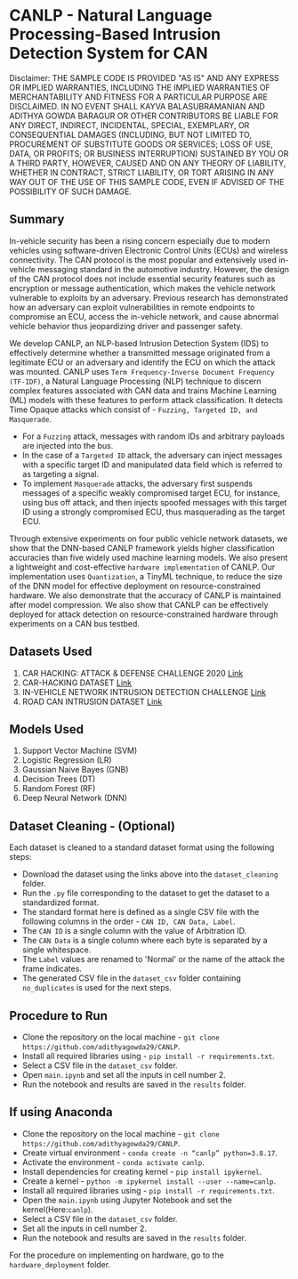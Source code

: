 # CANLP - Natural Language Processing-Based Intrusion Detection System for CAN

Disclaimer: THE SAMPLE CODE IS PROVIDED "AS IS" AND ANY EXPRESS OR IMPLIED WARRANTIES, INCLUDING THE IMPLIED WARRANTIES OF MERCHANTABILITY AND FITNESS FOR A PARTICULAR PURPOSE ARE DISCLAIMED. IN NO EVENT SHALL KAYVA BALASUBRAMANIAN AND ADITHYA GOWDA BARAGUR OR OTHER CONTRIBUTORS BE LIABLE FOR ANY DIRECT, INDIRECT, INCIDENTAL, SPECIAL, EXEMPLARY, OR CONSEQUENTIAL DAMAGES (INCLUDING, BUT NOT LIMITED TO, PROCUREMENT OF SUBSTITUTE GOODS OR SERVICES; LOSS OF USE, DATA, OR PROFITS; OR BUSINESS INTERRUPTION) SUSTAINED BY YOU OR A THIRD PARTY, HOWEVER, CAUSED AND ON ANY THEORY OF LIABILITY, WHETHER IN CONTRACT, STRICT LIABILITY, OR TORT ARISING IN ANY WAY OUT OF THE USE OF THIS SAMPLE CODE, EVEN IF ADVISED OF THE POSSIBILITY OF SUCH DAMAGE.

## Summary
In-vehicle security has been a rising concern especially due to modern vehicles using software-driven Electronic Control Units (ECUs) and wireless connectivity. 
The CAN protocol is the most popular and extensively used in-vehicle messaging standard in the automotive industry. 
However, the design of the CAN protocol does not include essential security features such as encryption or message authentication, which makes the vehicle network vulnerable to exploits by an adversary. 
Previous research has demonstrated how an adversary can exploit vulnerabilities in remote endpoints to compromise an ECU, access the in-vehicle network, and cause abnormal vehicle behavior thus jeopardizing driver and passenger safety.

We develop CANLP, an NLP-based Intrusion Detection System (IDS) to effectively determine whether a transmitted message originated from a legitimate ECU or an adversary and identify the ECU on which the attack was mounted. 
CANLP uses `Term Frequency-Inverse Document Frequency (TF-IDF)`, a Natural Language Processing (NLP) technique to discern complex features associated with CAN data and trains Machine Learning (ML) models with these features to perform attack classification. It detects Time Opaque attacks which consist of - `Fuzzing, Targeted ID, and Masquerade`.
- For a `Fuzzing` attack, messages with random IDs and arbitrary payloads are injected into the bus. 
- In the case of a `Targeted ID` attack, the adversary can inject messages with a specific target ID and manipulated data field which is referred to as targeting a signal. 
- To implement `Masquerade` attacks, the adversary first suspends messages of a specific weakly compromised target ECU, for instance, using bus off attack, and then injects spoofed messages with this target ID using a strongly compromised ECU, thus masquerading as the target ECU.

Through extensive experiments on four public vehicle network datasets, we show that the DNN-based CANLP framework yields higher classification accuracies than five widely used machine learning models.
We also present a lightweight and cost-effective `hardware implementation` of CANLP.
Our implementation uses `Quantization`, a TinyML technique, to reduce the size of the DNN model for effective deployment on resource-constrained hardware.
We also demonstrate that the accuracy of CANLP is maintained after model compression.
We also show that CANLP can be effectively deployed for attack detection on resource-constrained hardware through experiments on a CAN bus testbed.

## Datasets Used
1. CAR HACKING: ATTACK & DEFENSE CHALLENGE 2020 [Link](https://ocslab.hksecurity.net/Datasets/carchallenge2020)
2. CAR-HACKING DATASET [Link](https://ocslab.hksecurity.net/Datasets/car-hacking-dataset)
3. IN-VEHICLE NETWORK INTRUSION DETECTION CHALLENGE [Link](https://ocslab.hksecurity.net/Datasets/datachallenge2019/car)
4. ROAD CAN INTRUSION DATASET [Link](https://0xsam.com/road/)

## Models Used
1. Support Vector Machine (SVM)
2. Logistic Regression (LR)
3. Gaussian Naive Bayes (GNB)
4. Decision Trees (DT)
5. Random Forest (RF)
6. Deep Neural Network (DNN)

## Dataset Cleaning - (Optional)
Each dataset is cleaned to a standard dataset format using the following steps:
- Download the dataset using the links above into the `dataset_cleaning` folder.
- Run the `.py` file corresponding to the dataset to get the dataset to a standardized format.
- The standard format here is defined as a single CSV file with the following columns in the order - `CAN ID, CAN Data, Label`.
- The `CAN ID` is a single column with the value of Arbitration ID.
- The `CAN Data` is a single column where each byte is separated by a single whitespace.
- The `Label` values are renamed to 'Normal' or the name of the attack the frame indicates.
- The generated CSV file in the `dataset_csv` folder containing `no_duplicates` is used for the next steps.

## Procedure to Run
- Clone the repository on the local machine - `git clone https://github.com/adithyagowda29/CANLP`.
- Install all required libraries using - `pip install -r requirements.txt`.
- Select a CSV file in the `dataset_csv` folder.
- Open `main.ipynb` and set all the inputs in cell number 2.
- Run the notebook and results are saved in the `results` folder.

## If using Anaconda
- Clone the repository on the local machine - `git clone https://github.com/adithyagowda29/CANLP`.
- Create virtual environment - `conda create -n “canlp” python=3.8.17`.
- Activate the environment - `conda activate canlp`.
- Install dependencies for creating kernel - `pip install ipykernel`.
- Create a kernel - `python -m ipykernel install --user --name=canlp`.
- Install all required libraries using - `pip install -r requirements.txt`.
- Open the `main.ipynb` using Jupyter Notebook and set the kernel(Here:`canlp`).
- Select a CSV file in the `dataset_csv` folder.
- Set all the inputs in cell number 2.
- Run the notebook and results are saved in the `results` folder.

For the procedure on implementing on hardware, go to the `hardware_deployment` folder.
